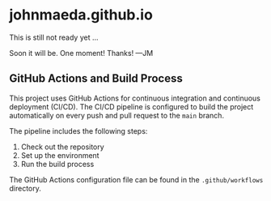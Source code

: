 # johnmaeda.github.io

This is still not ready yet ...

Soon it will be. One moment! Thanks! —JM

## GitHub Actions and Build Process

This project uses GitHub Actions for continuous integration and continuous deployment (CI/CD). The CI/CD pipeline is configured to build the project automatically on every push and pull request to the `main` branch.

The pipeline includes the following steps:
1. Check out the repository
2. Set up the environment
3. Run the build process

The GitHub Actions configuration file can be found in the `.github/workflows` directory.
